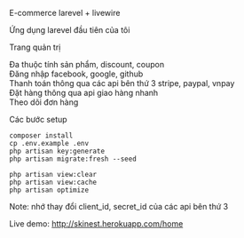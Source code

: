 E-commerce larevel + livewire

Ứng dụng larevel đầu tiên của tôi

Trang quản trị

Đa thuộc tính sản phẩm, discount, coupon<br/>
Đăng nhập facebook, google, github<br/>
Thanh toán thông qua các api bên thứ 3 stripe, paypal, vnpay<br/>
Đặt hàng thông qua api giao hàng nhanh<br/>
Theo dõi đơn hàng

Các bước setup
```
composer install
cp .env.example .env
php artisan key:generate
php artisan migrate:fresh --seed
```

```
php artisan view:clear
php artisan view:cache
php artisan optimize
```

Note: nhớ thay đổi client_id, secret_id của các api bên thứ 3

Live demo: http://skinest.herokuapp.com/home
